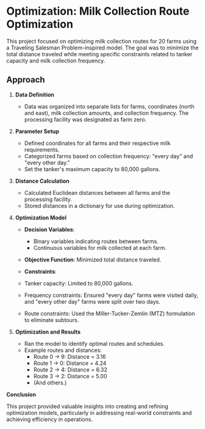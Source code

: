 # Optimization: Milk Collection Route Optimization

This project focused on optimizing milk collection routes for 20 farms using a Traveling Salesman Problem-inspired model. The goal was to minimize the total distance traveled while meeting specific constraints related to tanker capacity and milk collection frequency.

## Approach

1. **Data Definition**
    
   - Data was organized into separate lists for farms, coordinates (north and east), milk collection amounts, and collection frequency. The processing facility was designated as farm zero.

3. **Parameter Setup**
   
   - Defined coordinates for all farms and their respective milk requirements.
   - Categorized farms based on collection frequency: "every day" and "every other day."
   - Set the tanker's maximum capacity to 80,000 gallons.

5. **Distance Calculation**
     
   - Calculated Euclidean distances between all farms and the processing facility.
   - Stored distances in a dictionary for use during optimization.

7. **Optimization Model**
    
   - **Decision Variables**:
     
     - Binary variables indicating routes between farms.
     - Continuous variables for milk collected at each farm.

    - **Objective Function**: Minimized total distance traveled.  

    - **Constraints**:
     
     - Tanker capacity: Limited to 80,000 gallons.
     - Frequency constraints: Ensured "every day" farms were visited daily, and "every other day" farms were split over two days.
     - Route constraints: Used the Miller-Tucker-Zemlin (MTZ) formulation to eliminate subtours.


9. **Optimization and Results**  

    - Ran the model to identify optimal routes and schedules.  
   - Example routes and distances:  
     - Route 0 → 9: Distance = 3.16  
     - Route 1 → 0: Distance = 4.24  
     - Route 2 → 4: Distance = 6.32  
     - Route 3 → 2: Distance = 5.00  
     - (And others.)

**Conclusion**

This project provided valuable insights into creating and refining optimization models, particularly in addressing real-world constraints and achieving efficiency in operations.
